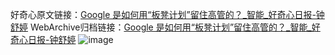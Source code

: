 好奇心原文链接：[Google 是如何用“板凳计划”留住高管的？_智能_好奇心日报-钟舒婷](https://www.qdaily.com/articles/9422.html)
WebArchive归档链接：[Google 是如何用“板凳计划”留住高管的？_智能_好奇心日报-钟舒婷](http://web.archive.org/web/20190623154228/https://www.qdaily.com/articles/9422.html)
![image](http://ww3.sinaimg.cn/large/007d5XDpgy1g3vf6pg4qjj30u01coh3b)